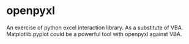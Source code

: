 # openpyxl

An exercise of python excel interaction library.
As a substitute of VBA.
Matplotlib.pyplot could be a powerful tool with openpyxl against VBA.
